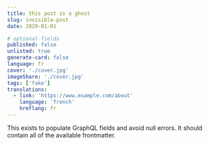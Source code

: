 ```yaml
---
title: this post is a ghost
slug: invisible-post
date: 2020-01-01

# optional fields
published: false
unlisted: true
generate-card: false
language: fr
cover: './cover.jpg'
imageShare: './cover.jpg'
tags: ['fake']
translations:
  - link: 'https://www.example.com/about'
    language: 'french'
    hreflang: fr
---
```


This exists to populate GraphQL fields and avoid null errors. It should contain
all of the available frontmatter.